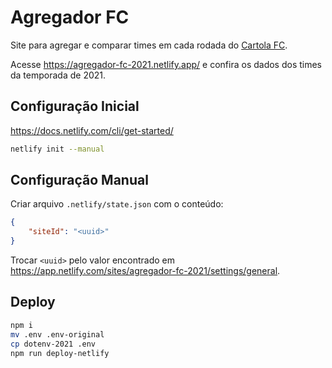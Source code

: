 # Agregador FC

Site para agregar e comparar times em cada rodada do [Cartola FC](https://cartolafc.globo.com).

Acesse <https://agregador-fc-2021.netlify.app/> e confira os dados
dos times da temporada de 2021.

## Configuração Inicial

<https://docs.netlify.com/cli/get-started/>

```bash
netlify init --manual
```

## Configuração Manual

Criar arquivo `.netlify/state.json` com o conteúdo:

```json
{
	"siteId": "<uuid>"
}
```

Trocar `<uuid>` pelo valor encontrado em <https://app.netlify.com/sites/agregador-fc-2021/settings/general>.

## Deploy


```bash
npm i
mv .env .env-original
cp dotenv-2021 .env
npm run deploy-netlify
```
